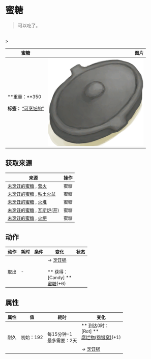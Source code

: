 # 蜜糖  
> 可以吃了。  
<br>  
>   
  
  蜜糖  |   图片   
 ----  |  ----:   
 **重量：**350<br><br>**标签：**	[“可烹饪的”](tag_Cookable.md)  |  <img decoding="async" src="Sprite/CookingPotClosed.png" href="a.md" style="max-width:300px;max-height:300px;">   
  
## 获取来源  
来源  |  操作  
----  |  ----  
[未烹饪的蜜糖](HoneyCandyUncooked.md) , [营火](Campfire.md)  |  蜜糖  
[未烹饪的蜜糖](HoneyCandyUncooked.md) , [粘土火盆](ClayFirePit.md)  |  蜜糖  
[未烹饪的蜜糖](HoneyCandyUncooked.md) , [火堆](Fire.md)  |  蜜糖  
[未烹饪的蜜糖](HoneyCandyUncooked.md) , [瓦斯炉(开)](GasCookerOn.md)  |  蜜糖  
[未烹饪的蜜糖](HoneyCandyUncooked.md) , [火炉](Stove.md)  |  蜜糖  
## 动作  
动作  |  耗时  |  条件  |  变化  |  状态  
----  |  ----  |  ----  |  ----  |  ----  
取出<br>  |  -  |    |  → [烹饪锅](CookingPot.md)<br><br>** 获得： **<br>** [Candy] **<br>  [蜜糖](HoneyCandy.md)(+6)<br>  |    
## 属性   
属性  |  值  |  耗时  |  变化  
----  |  ----  |  ----  |  ----  
耐久  |  初始：192  |  每15分钟-1<br>最多需要：2天  |  ** 到达0时： **<br>** [Rot] **<br>  [腐烂物(猕猴窝)](RottenRemains.md)(+1)<br><br>→ [烹饪锅](CookingPot.md)  
